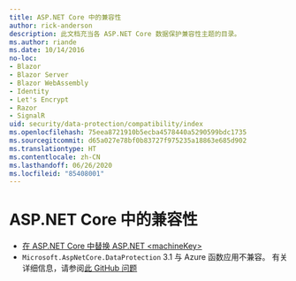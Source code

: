 ```yaml
---
title: ASP.NET Core 中的兼容性
author: rick-anderson
description: 此文档充当各 ASP.NET Core 数据保护兼容性主题的目录。
ms.author: riande
ms.date: 10/14/2016
no-loc:
- Blazor
- Blazor Server
- Blazor WebAssembly
- Identity
- Let's Encrypt
- Razor
- SignalR
uid: security/data-protection/compatibility/index
ms.openlocfilehash: 75eea8721910b5ecba4578440a5290599bdc1735
ms.sourcegitcommit: d65a027e78bf0b83727f975235a18863e685d902
ms.translationtype: HT
ms.contentlocale: zh-CN
ms.lasthandoff: 06/26/2020
ms.locfileid: "85408001"
---
```

# <a name="compatibility-in-aspnet-core"></a>ASP.NET Core 中的兼容性

* [在 ASP.NET Core 中替换 ASP.NET \<machineKey>](xref:security/data-protection/compatibility/replacing-machinekey)
* `Microsoft.AspNetCore.DataProtection` 3.1 与 Azure 函数应用不兼容。 有关详细信息，请参阅[此 GitHub 问题](https://github.com/Azure/azure-functions-host/issues/5447)
